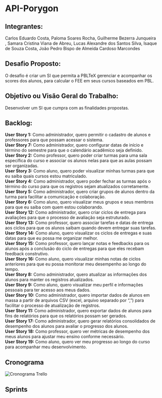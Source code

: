 # API-Porygon<br>

## Integrantes: <br>
  Carlos Eduardo Costa, Paloma Soares Rocha, Guilherme Bezerra Junqueira , Samara Cristina Viana de Abreu, Lucas Alexandre dos Santos Silva, Isaque de Souza Costa, João Pedro Bispo de Almeida Cardoso Marcondes

## Desafio Proposto: <br>
  O desafio é criar um SI que permita a PBLTeX gerenciar e acompanhar os scores dos alunos, para calcular o FEE em seus cursos baseados em PBL.

## Objetivo ou Visão Geral do Trabalho: <br>
  Desenvolver um SI que cumpra com as finalidades propostas.

## Backlog: <br>

  **User Story 1:** Como administrador, quero permitir o cadastro de alunos e professores para que possam acessar o sistema. <br>
  **User Story 7:** Como administrador, quero configurar datas de início e término do semestre para que o calendário acadêmico seja definido. <br>
  **User Story 2:** Como professor, quero poder criar turmas para uma sala específica do curso e associar os alunos nelas para que as aulas possam ser organizadas. <br> 
  **User Story 3:** Como aluno, quero poder visualizar minhas turmas para que eu saiba quais cursos estou matriculado. <br>
  **User Story 4:** Como administrador, quero poder fechar as turmas após o término do curso para que os registros sejam atualizados corretamente. <br>
  **User Story 5:** Como administrador, quero criar grupos de alunos dentro da turma para facilitar a comunicação e colaboração. <br>
  **User Story 6:** Como aluno, quero visualizar meus grupos e seus membros para que eu saiba com quem estou colaborando. <br>
  **User Story 12:** Como administrador, quero criar ciclos de entrega para avaliações para que o processo de avaliação seja estruturado. <br>
  **User Story 13:** Como professor, quero associar tarefas e datas de entrega aos ciclos para que os alunos saibam quando devem entregar suas tarefas. <br>
  **User Story 14:** Como aluno, quero visualizar os ciclos de entregas e suas datas para que eu possa me organizar melhor. <br>
  **User Story 15:** Como professor, quero lançar notas e feedbacks para os alunos após a conclusão do ciclo de entregas para que eles recebam feedback construtivo. <br>
  **User Story 16:** Como aluno, quero visualizar minhas notas de ciclos anteriores para que eu possa monitorar meu desempenho ao longo do tempo. <br>
  **User Story 8:** Como administrador, quero atualizar as informações dos alunos para manter os registros atualizados. <br>
  **User Story 9:** Como aluno, quero visualizar meu perfil e informações pessoais para ter acesso aos meus dados. <br>
  **User Story 10:** Como administrador, quero importar dados de alunos em massa a partir de arquivos CSV (excel, arquivo separado por “,”) para facilitar o processo de atualização de registros. <br>
  **User Story 11:** Como administrador, quero exportar dados de alunos para fins de relatórios para que os relatórios possam ser gerados. <br>
  **User Story 17:** Como administrador, quero gerar relatórios consolidados de desempenho dos alunos para avaliar o progresso dos alunos. <br>
  **User Story 18:** Como professor, quero ver métricas de desempenho dos meus alunos para ajustar meu ensino conforme necessário. <br>
  **User Story 19:** Como aluno, quero ver meu progresso ao longo do curso para acompanhar meu desenvolvimento. <br>

## Cronograma <br> 

![Cronograma Trello](https://github.com/Porygon-Users/API-Porygon/assets/145280630/71087ab9-1e1b-43eb-bdaa-ffcd2af770c8)

## Sprints <br>


